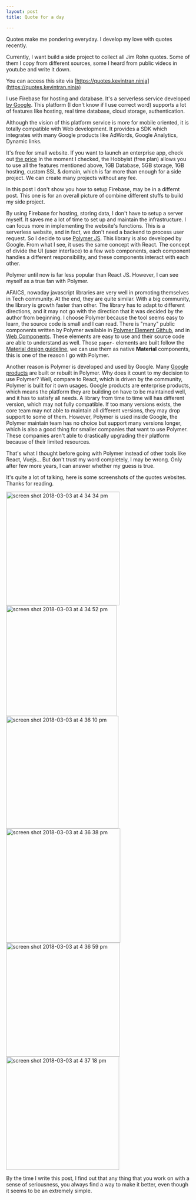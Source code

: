 ```yaml
---
layout: post
title: Quote for a day

---
```


Quotes make me pondering everyday. I develop my love with quotes recently.

Currently, I want build a side project to collect all Jim Rohn quotes. Some of them I copy from different sources, some I heard from public videos in youtube
and write it down.

You can access this site via [https://quotes.kevintran.ninja](https://quotes.kevintran.ninja)

I use Firebase for hosting and database. It's a serverless service developed [by Google](https://firebase.google.com/).
This platform (I don't know if I use correct word) supports a lot of features like hosting, real time database, cloud storage,
authentication.

Although the vision of this platform service is more for mobile oriented, it is totally compatible with Web development.
It provides a SDK which integrates with many Google products like AdWords, Google Analytics, Dynamic links.

It's free for small website. If you want to launch an enterprise app, check out [the price](https://firebase.google.com/pricing/)
In the moment I checked, the Hobbyist (free plan) allows you to use all the features mentioned above, 1GB Database, 5GB storage,
1GB hosting, custom SSL & domain, which is far more than enough for a side project. We can create many projects without any fee.

In this post I don't show you how to setup Firebase, may be in a differnt post. This one is for an overall picture of combine
different stuffs to build my side project.

By using Firebase for hosting, storing data, I don't have to setup a server myself. It saves me a lot of time to set up and maintain the infrastructure.
I can focus more in implementing the website's functions. This is a serverless website, and in fact, we don't need a backend to process user request.
So I decide to use [Polymer JS](https://polymer-project.org). This library is also developed by Google. From what I see, it uses the same concept with
React. The concept of divide the UI (user interface) to a few web components, each component handles a different responsibility, and these components interact with each other.

Polymer until now is far less popular than React JS. However, I can see myself as a true fan with Polymer.

AFAICS, nowaday javascript libraries are very well in promoting themselves in Tech community. At the end, they are quite similar. With a big community, the library is growth faster than other. The library has to adapt to different directions, and it may not go with the direction that it was decided by the author from beginning. I choose Polymer because the tool seems easy to learn, the source code is small and I can read. There is "many" public components written by Polymer available in [Polymer Element Github](https://github.com/PolymerElements), and in [Web Components](https://www.webcomponents.org/). These elements are easy to use and their source code are able to understand as well. Those `paper-` elements are built follow the [Material design guideline](https://material.io/guidelines/), we can use them as native **Material** components, this is one of the reason I go with Polymer.

Another reason is Polymer is developed and used by Google. Many [Google products](https://github.com/Polymer/polymer/wiki/Who's-using-Polymer%3F) are built or rebuilt in Polymer. Why does it count to my decision to use Polymer? Well, compare to React, which is driven by the community, Polymer is built for it own usages. Google products are enterprise products, which means the platform they are building on have to be maintained well, and it has to satisfy all needs. A library from time to time will has different version, which may not fully compatible. If too many versions exists, the core team may not able to maintain all different versions, they may drop support to some of them. However, Polymer is used inside Google, the Polymer maintain team has no choice but support many versions longer, which is also a good thing for smaller companies that want to use Polymer. These companies aren't able to drastically upgrading their platform because of their limited resources.

That's what I thought before going with Polymer instead of other tools like React, Vuejs... But don't trust my word completely, I may be wrong.
Only after few more years, I can answer whether my guess is true.

It's quite a lot of talking, here is some screenshots of the quotes websites. Thanks for reading.

<img width="308" alt="screen shot 2018-03-03 at 4 34 34 pm" src="https://user-images.githubusercontent.com/2004218/36932232-448b0a8a-1f01-11e8-96f9-28e772e8e5d3.png">
<img width="300" alt="screen shot 2018-03-03 at 4 34 52 pm" src="https://user-images.githubusercontent.com/2004218/36932233-44bcd7a4-1f01-11e8-8828-2b9a7ac99ad7.png">
<img width="305" alt="screen shot 2018-03-03 at 4 36 10 pm" src="https://user-images.githubusercontent.com/2004218/36932234-44eb44cc-1f01-11e8-8be7-d131faaaf630.png">
<img width="310" alt="screen shot 2018-03-03 at 4 36 38 pm" src="https://user-images.githubusercontent.com/2004218/36932235-4518ede6-1f01-11e8-933f-196be8ec5074.png">
<img width="309" alt="screen shot 2018-03-03 at 4 36 59 pm" src="https://user-images.githubusercontent.com/2004218/36932236-4547616c-1f01-11e8-8013-655a55b1b9b5.png">
<img width="307" alt="screen shot 2018-03-03 at 4 37 18 pm" src="https://user-images.githubusercontent.com/2004218/36932237-4573f8e4-1f01-11e8-8d87-c97d97e561f4.png">

By the time I write this post, I find out that any thing that you work on with a sense of seriousness, you always find a way to make it better, even though it seems to be an extremely simple.
